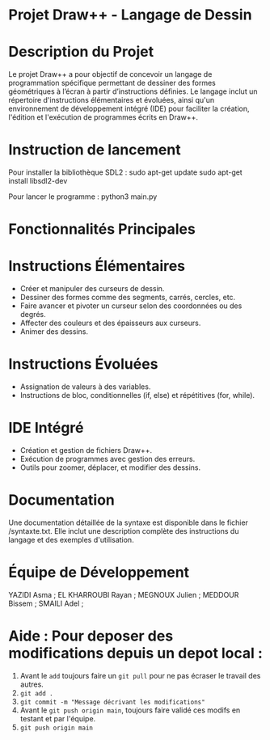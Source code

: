 # Projet Draw++ - Langage de Dessin



# Description du Projet

Le projet Draw++ a pour objectif de concevoir un langage de programmation spécifique permettant de dessiner des formes géométriques à l’écran à partir d’instructions définies. Le langage inclut un répertoire d'instructions élémentaires et évoluées, ainsi qu'un environnement de développement intégré (IDE) pour faciliter la création, l'édition et l'exécution de programmes écrits en Draw++.

# Instruction de lancement

Pour installer la bibliothèque SDL2 :
sudo apt-get update
sudo apt-get install libsdl2-dev

Pour lancer le programme :
python3 main.py


# Fonctionnalités Principales

    
# Instructions Élémentaires 
- Créer et manipuler des curseurs de dessin.
- Dessiner des formes comme des segments, carrés, cercles, etc.
- Faire avancer et pivoter un curseur selon des coordonnées ou des degrés.
- Affecter des couleurs et des épaisseurs aux curseurs.
- Animer des dessins.
# Instructions Évoluées 
- Assignation de valeurs à des variables.
- Instructions de bloc, conditionnelles (if, else) et répétitives (for, while).
# IDE Intégré 
- Création et gestion de fichiers Draw++.
- Exécution de programmes avec gestion des erreurs.
- Outils pour zoomer, déplacer, et modifier des dessins.


# Documentation

Une documentation détaillée de la syntaxe est disponible dans le fichier /syntaxte.txt. Elle inclut une description complète des instructions du langage et des exemples d'utilisation.


# Équipe de Développement

YAZIDI Asma ; 
EL KHARROUBI Rayan ; 
MEGNOUX Julien ; 
MEDDOUR Bissem ;
SMAILI Adel ;





# Aide : Pour deposer des modifications depuis un depot local :
1. Avant le `add` toujours faire un `git pull` pour ne pas écraser le travail des autres.
2. `git add .`
3. `git commit -m "Message décrivant les modifications"`
4. Avant le `git push origin main`, toujours faire validé ces modifs en testant et par l'équipe.
5. `git push origin main`




